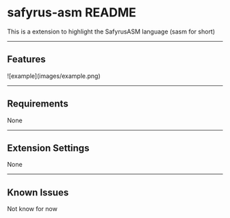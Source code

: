 # safyrus-asm README

This is a extension to highlight the SafyrusASM language (sasm for short)

----------------------------

## Features

![example\](images/example.png)

----------------------------

## Requirements

None

----------------------------

## Extension Settings

None

----------------------------

## Known Issues

Not know for now
